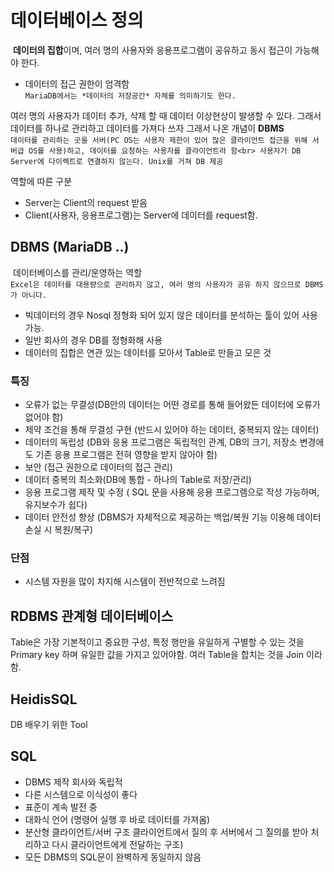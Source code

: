 # 데이터베이스 정의
&nbsp;**데이터의 집합**이며, 여러 명의 사용자와 응용프로그램이 공유하고 동시 접근이 가능해야 한다.<br>
+ 데이터의 접근 권한이 엄격함 <br>
`MariaDB에서는 *데이터의 저장공간* 자체를 의미하기도 한다.`

여러 명의 사용자가 데이터 추가, 삭제 할 때 데이터 이상현상이 발생할 수 있다. 그래서 데이터를 하나로 관리하고 데이터를 가져다 쓰자 
그래서 나온 개념이 **DBMS**<br>
`데이터를 관리하는 곳을 서버(PC OS는 사용자 제한이 있어 많은 클라이언트 접근을 위해 서버급 OS를 사용)하고, 데이터를 요청하는 사용자를 클라이언트라 함<br>
사용자가 DB Server에 다이렉트로 연결하지 않는다. Unix를 거쳐 DB 제공`

역할에 따른 구분
- Server는 Client의 request 받음
- Client(사용자, 응용프로그램)는 Server에 데이터를 request함.

## DBMS (MariaDB ..)
&nbsp;데이터베이스를 관리/운영하는 역할<br>
`Excel은 데이터를 대용량으로 관리하지 않고, 여러 명의 사용자가 공유 하지 않으므로 DBMS가 아니다.`

+ 빅데이터의 경우 Nosql 정형화 되어 있지 않은 데이터를 분석하는 툴이 있어 사용가능.
+ 일반 회사의 경우 DB를 정형화해 사용
+ 데이터의 집합은 연관 있는 데이터를 모아서 Table로 만들고 모은 것

### 특징
- 오류가 없는 무결성(DB안의 데이터는 어떤 경로를 통해 들어왔든 데이터에 오류가 없어야 함)
- 제약 조건을 통해 무결성 구현 (반드시 있어야 하는 데이터, 중복되지 않는 데이터)
- 데이터의 독립성 (DB와 응용 프로그램은 독립적인 관계, DB의 크기, 저장소 변경에도 기존 응용 프로그램은 전혀 영향을 받지 않아야 함)
- 보안 (접근 권한으로 데이터의 접근 관리)
- 데이터 중복의 최소화(DB에 통합 - 하나의 Table로 저장/관리)
- 응용 프로그램 제작 및 수정 ( SQL 문을 사용해 응용 프로그램으로 작성 가능하며, 유지보수가 쉽다)
- 데이터 안전성 향상 (DBMS가 자체적으로 제공하는 백업/복원 기능 이용해 데이터 손실 시 복원/복구)

### 단점
- 시스템 자원을 많이 차지해 시스템이 전반적으로 느려짐

## RDBMS 관계형 데이터베이스
Table은 가장 기본적이고 중요한 구성, 특정 행만을 유일하게 구별할 수 있는 것을 Primary key 하며 유일한 값을 가지고 있어야함.
여러 Table을 합치는 것을 Join 이라 함.<br>

## HeidisSQL
DB 배우기 위한 Tool 

## SQL
- DBMS 제작 회사와 독립적
- 다른 시스템으로 이식성이 좋다
- 표준이 계속 발전 중
- 대화식 언어 (명령어 실행 후 바로 데이터를 가져옴)
- 분산형 클라이언트/서버 구조 클라이언트에서 질의 후 서버에서 그 질의를 받아 처리하고 다시 클라이언트에게 전달하는 구조)
- 모든 DBMS의 SQL문이 완벽하게 동일하지 않음
